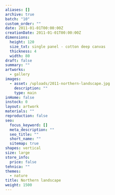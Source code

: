 ```yaml
---
aliases: []
archive: true
batch: "10"
custom_order: ""
date: 2011-01-01T00:00:00Z
creationDate: 2011-01-01T00:00:00Z
dimensions:
  height: 120
  size_txt: single panel - cotton deep canvas
  thickness: 4
  width: 80
draft: false
summary: ""
artworks:
  - gallery
images:
  - asset: /uploads/2011-northern-landscape.jpg
    description: ""
    type: main
inHome: false
instock: 0
layout: artwork
materials: ""
reproduction: false
seo:
  focus_keyword: []
  meta_description: ""
  seo_title: ""
  short_name: ""
  sitemap: true
shapes: vertical
size: large
store_info:
  price: false
tehnica: ""
themes:
  - nature
title: Northern landscape
weight: 1500
---
```

